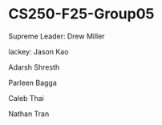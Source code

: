 # CS250-F25-Group05

Supreme Leader: Drew Miller

lackey: Jason Kao

Adarsh Shresth

Parleen Bagga

Caleb Thai

Nathan Tran
